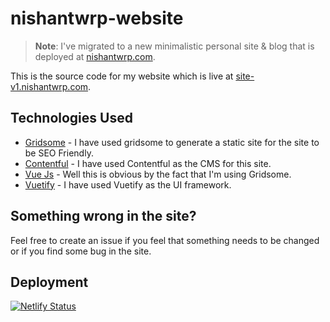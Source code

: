 # nishantwrp-website
> **Note**: I've migrated to a new minimalistic personal site & blog that is deployed at [nishantwrp.com](https://www.nishantwrp.com/).

This is the source code for my website which is live at [site-v1.nishantwrp.com](https://site-v1.nishantwrp.com/).

## Technologies Used
- [Gridsome](https://gridsome.org/) - I have used gridsome to generate a static site for the site to be SEO Friendly.
- [Contentful](https://www.contentful.com/) - I have used Contentful as the CMS for this site.
- [Vue Js](https://vuejs.org/) - Well this is obvious by the fact that I'm using Gridsome.
- [Vuetify](https://vuetifyjs.com/) - I have used Vuetify as the UI framework.

## Something wrong in the site?
Feel free to create an issue if you feel that something needs to be changed or if you find some bug in the site.

## Deployment
[![Netlify Status](https://api.netlify.com/api/v1/badges/2dd9fbb4-d23f-4148-9a91-75425d68fcec/deploy-status)](https://app.netlify.com/sites/nishantwrp/deploys)
